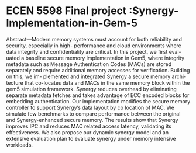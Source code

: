 # ECEN 5598 Final project :Synergy-Implementation-in-Gem-5

Abstract—Modern memory systems must account
for both reliability and security, especially in high-
performance and cloud environments where data integrity
and confidentiality are critical. In this project, we first eval-
uated a baseline secure memory implementation in Gem5,
where integrity metadata such as Message Authentication
Codes (MACs) are stored separately and require additional
memory accesses for verification. Building on this, we im-
plemented and integrated Synergy a secure memory archi-
tecture that co-locates data and MACs in the same memory
block within the gem5 simulation framework. Synergy
reduces overhead by eliminating separate metadata fetches
and takes advantage of ECC encoded blocks for embedding
authentication. Our implementation modifies the secure
memory controller to support Synergy’s data layout by co
location of MAC. We simulate few benchmarks to compare
performance between the original and Synergy-enhanced
secure memory. The results show that Synergy improves
IPC and reduces MAC related access latency, validating its
effectiveness. We also propose our dynamic synergy model
and an extensive evaluation plan to evaluate synergy under
memory intensive workloads.



